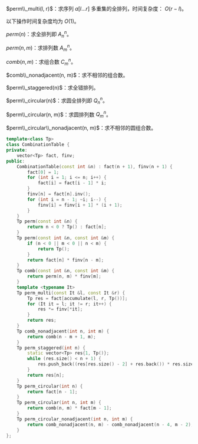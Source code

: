$perm\\_multi(l, r)$：求序列 $a[l...r]$ 多重集的全排列，时间复杂度： $O(r - l)$。

以下操作时间复杂度均为 $O(1)$。

$perm(n)$：求全排列即 $A^n_n$​。

$perm(n, m)$：求排列数 $A^n_m$。

$comb(n, m)$：求组合数 $C^n_m$。

$comb\\_nonadjacent(n, m)$：求不相邻的组合数。

$perm\\_staggered(n)$：求全错排列。

$perm\\_circular(n)$​：求圆全排列即 $Q^n_n$。

$perm\\_circular(n, m)$：求圆排列数 $Q^n_m$​。

$perm\\_circular\\_nonadjacent(n, m)$：求不相邻的圆组合数。

```C++
template<class Tp>
class CombinationTable {
private:
    vector<Tp> fact, finv;
public:
    CombinationTable(const int &n) : fact(n + 1), finv(n + 1) {
        fact[0] = 1;
        for (int i = 1; i <= n; i++) {
            fact[i] = fact[i - 1] * i;
        }
        finv[n] = fact[n].inv();
        for (int i = n - 1; ~i; i--) {
            finv[i] = finv[i + 1] * (i + 1);
        }
    }
    Tp perm(const int &n) {
        return n < 0 ? Tp() : fact[n];
    }
    Tp perm(const int &n, const int &m) {
        if (n < 0 || m < 0 || n < m) {
            return Tp();
        }
        return fact[n] * finv[n - m];
    }
    Tp comb(const int &n, const int &m) {
        return perm(n, m) * finv[m];
    }
    template <typename It>
    Tp perm_multi(const It &l, const It &r) {
        Tp res = fact[accumulate(l, r, Tp())];
        for (It it = l; it != r; it++) {
            res *= finv[*it];
        }
        return res;
    }
    Tp comb_nonadjacent(int n, int m) {
        return comb(n - m + 1, m);
    }
    Tp perm_staggered(int n) {
        static vector<Tp> res{1, Tp()};
        while (res.size() < n + 1) {
            res.push_back((res[res.size() - 2] + res.back()) * res.size() - 1);
        }
        return res[n];
    }
    Tp perm_circular(int n) { 
        return fact[n - 1]; 
    }
    Tp perm_circular(int n, int m) {
        return comb(n, m) * fact[m - 1];
    }
    Tp perm_circular_nonadjacent(int n, int m) {
        return comb_nonadjacent(n, m) - comb_nonadjacent(n - 4, m - 2);
    }
};
```
